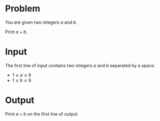 # Problem

You are given two integers $a$ and $b$.

Print $a + b$.

# Input

The first line of input contains two integers $a$ and $b$ separated by a space.

* $1 \le a \le 9$
* $1 \le b \le 9$

# Output

Print $a + b$ on the first line of output.
